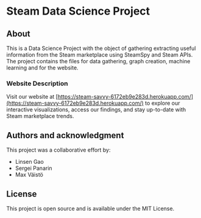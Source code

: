 # Steam Data Science Project

## About

This is a Data Science Project with the object of gathering extracting useful information from the Steam marketplace
using SteamSpy and Steam APIs. The project contains the files for data gathering, graph creation, machine learning and for the website.

### Website Description
Visit our website at [https://steam-savvy-6172eb9e283d.herokuapp.com/](https://steam-savvy-6172eb9e283d.herokuapp.com/) to explore our interactive visualizations, access our findings, and stay up-to-date with Steam marketplace trends.

## Authors and acknowledgment

This project was a collaborative effort by:

- Linsen Gao
- Sergei Panarin
- Max Väistö

## License
This project is open source and is available under the MIT License.
